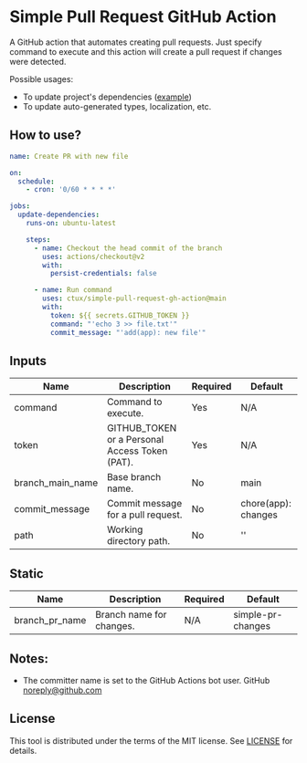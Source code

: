 # Simple Pull Request GitHub Action
A GitHub action that automates creating pull requests. Just specify command to execute and this action will create a pull request if changes were detected.

Possible usages:
* To update project's dependencies ([example](./.github/workflows/deps-pnpm.yml))
* To update auto-generated types, localization, etc.

## How to use?
```yaml
name: Create PR with new file

on:
  schedule:
    - cron: '0/60 * * * *'

jobs:
  update-dependencies:
    runs-on: ubuntu-latest

    steps:
      - name: Checkout the head commit of the branch
        uses: actions/checkout@v2
        with:
          persist-credentials: false

      - name: Run command
        uses: ctux/simple-pull-request-gh-action@main
        with:
          token: ${{ secrets.GITHUB_TOKEN }}
          command: "'echo 3 >> file.txt'"
          commit_message: "'add(app): new file'"
```

## Inputs

| Name             | Description                                    | Required | Default             |
|------------------|------------------------------------------------|----------|---------------------|
| command          | Command to execute.                            | Yes      | N/A                 |
| token            | GITHUB_TOKEN or a Personal Access Token (PAT). | Yes      | N/A                 |
| branch_main_name | Base branch name.                              | No       | main                |
| commit_message   | Commit message for a pull request.             | No       | chore(app): changes |
| path             | Working directory path.                        | No       | ''                  |

## Static

| Name           | Description              | Required | Default           |
|----------------|--------------------------|----------|-------------------|
| branch_pr_name | Branch name for changes. | N/A      | simple-pr-changes |

## Notes:
* The committer name is set to the GitHub Actions bot user. GitHub <noreply@github.com>

## License
This tool is distributed under the terms of the MIT license. See [LICENSE](./LICENSE) for details.
